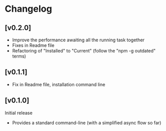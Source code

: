 # Changelog

## [v0.2.0]
- Improve the performance awaiting all the running task together
- Fixes in Readme file
- Refactoring of "Installed" to "Current" (follow the "npm -g outdated" terms) 

## [v0.1.1]
- Fix in Readme file, installation command line 

## [v0.1.0]
Initial release
 - Provides a standard command-line (with a simplified async flow so far)